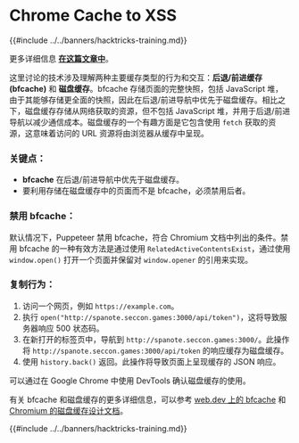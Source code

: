 # Chrome Cache to XSS

{{#include ../../banners/hacktricks-training.md}}

更多详细信息 [**在这篇文章中**](https://blog.arkark.dev/2022/11/18/seccon-en/#web-spanote)。

这里讨论的技术涉及理解两种主要缓存类型的行为和交互：**后退/前进缓存 (bfcache)** 和 **磁盘缓存**。bfcache 存储页面的完整快照，包括 JavaScript 堆，由于其能够存储更全面的快照，因此在后退/前进导航中优先于磁盘缓存。相比之下，磁盘缓存存储从网络获取的资源，但不包括 JavaScript 堆，并用于后退/前进导航以减少通信成本。磁盘缓存的一个有趣方面是它包含使用 `fetch` 获取的资源，这意味着访问的 URL 资源将由浏览器从缓存中呈现。

### 关键点：

- **bfcache** 在后退/前进导航中优先于磁盘缓存。
- 要利用存储在磁盘缓存中的页面而不是 bfcache，必须禁用后者。

### 禁用 bfcache：

默认情况下，Puppeteer 禁用 bfcache，符合 Chromium 文档中列出的条件。禁用 bfcache 的一种有效方法是通过使用 `RelatedActiveContentsExist`，通过使用 `window.open()` 打开一个页面并保留对 `window.opener` 的引用来实现。

### 复制行为：

1. 访问一个网页，例如 `https://example.com`。
2. 执行 `open("http://spanote.seccon.games:3000/api/token")`，这将导致服务器响应 500 状态码。
3. 在新打开的标签页中，导航到 `http://spanote.seccon.games:3000/`。此操作将 `http://spanote.seccon.games:3000/api/token` 的响应缓存为磁盘缓存。
4. 使用 `history.back()` 返回。此操作将导致页面上呈现缓存的 JSON 响应。

可以通过在 Google Chrome 中使用 DevTools 确认磁盘缓存的使用。

有关 bfcache 和磁盘缓存的更多详细信息，可以参考 [web.dev 上的 bfcache](https://web.dev/i18n/en/bfcache/) 和 [Chromium 的磁盘缓存设计文档](https://www.chromium.org/developers/design-documents/network-stack/disk-cache/)。 

{{#include ../../banners/hacktricks-training.md}}
